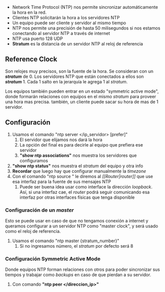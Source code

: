 
- Network Time Protocol (NTP) nos permite sincronizar automáticamente la hora en la red.
- Clientes NTP solicitarán la hora a los servidores NTP
- Un equipo puede ser cliente y servidor al mismo tiempo
- NTP nos permite una precisión de hasta 50 milisegundos si nos estamos conectando al servidor NTP a través de internet
- NTP usa puerto 128 UDP
- **Stratum** es la distancia de un servidor NTP al reloj de referencia

## Reference Clock

Son relojes muy precisos, son la fuente de la hora. Se consideran con un ***stratum*** de 0. Los servidores NTP que están conectados a ellos son ***stratum*** 1. Cada 1 salto en la jerarquía le agrega 1 al *stratum*.

Los equipos también pueden entrar en un estado "symmetric active mode", donde formarán relaciones con equipos en el mismo *stratum* para proveer una hora mas precisa. también, un cliente puede sacar su hora de mas de 1 servidor.


## Configuración

1. Usamos el comando "ntp server </ip_servidor> [prefer]"
	1. El servidor que elijamos nos dará la hora
	2. La opción del final es para decirle al equipo que prefiera ese servidor
	3. **"show ntp associations"** nos muestra los servidores que configuramos
4. **"show ntp status"** nos muestra el *stratum* del equipo y otra info
5. **Recordar** que luego hay que configurar manualmente la *timezone*
6. Con el comando "ntp source </interfaz>" le diremos al *[[Router|router]]* que use esa interfaz para la fuente de sus mensajes NTP
	1. Puede ser buena idea usar como interface la dirección *loopback*. Así, si una interfaz cae, el *router* podrá seguir comunicando esa interfaz por otras interfaces físicas que tenga disponible

### Configuración de un *master*

Esto se puede usar en caso de que no tengamos conexión a internet y queramos configurar a un servidor NTP como "master clock", y será usado como el reloj de referencia.

1. Usamos el comando "ntp master {stratum_number}"
	1. Si no ingresamos número, el *stratum* por defecto será 8  


### Configuración Symmetric Active Mode

Donde equipos NTP forman relaciones con otros para poder sincronizar sus tiempos y trabajar como *backups* en caso de que pierdan a su servidor.

1. Con comando **"ntp peer </direccion_ip>"**
